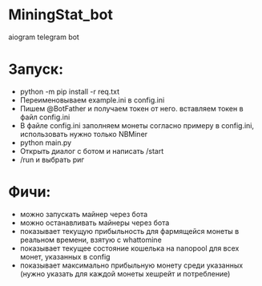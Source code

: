 # MiningStat_bot
aiogram telegram bot

# Запуск:

- python -m pip install -r req.txt
- Переименовываем example.ini в config.ini
- Пишем @BotFather и получаем токен от него. вставляем токен в файл config.ini
- В файле config.ini заполняем монеты согласно примеру в config.ini, использовать нужно только NBMiner
- python main.py
- Открыть диалог с ботом и написать /start
- /run и выбрать риг

# Фичи:
- можно запускать майнер через бота
- можно останавливать майнеры через бота
- показывает текущую прибыльность для фармящейся монеты в реальном времени, взятую с whattomine
- показывает текущее состояние кошелька на nanopool для всех монет, указанных в config
- показывает максимально прибыльную монету среди указанных (нужно указать для каждой монеты хешрейт и потребление)

